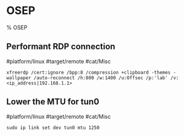 # OSEP 
% OSEP 

## Performant RDP connection
#platform/linux #target/remote #cat/Misc
```
xfreerdp /cert:ignore /bpp:8 /compression +clipboard -themes -wallpaper /auto-reconnect /h:800 /w:1400 /u:Offsec /p:'lab' /v:<ip_address|192.168.1.1>
```

## Lower the MTU for tun0
#platform/linux #target/remote #cat/Misc
```
sudo ip link set dev tun0 mtu 1250
```
